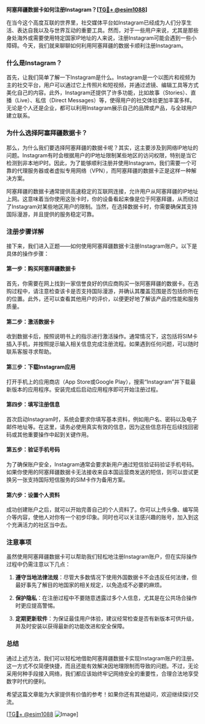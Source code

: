 **阿塞拜疆数据卡如何注册Instagram？[[TG💪+ @esim1088](https://t.me/s/esim1088)]**

在当今这个高度互联的世界里，社交媒体平台如Instagram已经成为人们分享生活、表达自我以及与世界互动的重要工具。然而，对于一些用户来说，尤其是那些身处海外或需要使用特定国家IP地址的人来说，注册Instagram可能会遇到一些小障碍。今天，我们就来聊聊如何利用阿塞拜疆的数据卡顺利注册Instagram。

### 什么是Instagram？

首先，让我们简单了解一下Instagram是什么。Instagram是一个以图片和视频为主的社交平台，用户可以通过它上传照片和短视频，并通过滤镜、编辑工具等方式美化自己的内容。此外，Instagram还提供了许多功能，比如故事（Stories）、直播（Live）、私信（Direct Messages）等，使得用户的社交体验更加丰富多样。无论是个人还是企业，都可以利用Instagram展示自己的品牌或产品，与全球用户建立联系。

### 为什么选择阿塞拜疆数据卡？

那么，为什么我们要选择阿塞拜疆的数据卡呢？其实，这主要涉及到网络IP地址的问题。Instagram有时会根据用户的IP地址限制某些地区的访问权限，特别是当它检测到非本地IP时。因此，为了能够顺利注册并使用Instagram，我们需要一个可靠的代理服务器或者虚拟专用网络（VPN），而阿塞拜疆的数据卡正是这样一种解决方案。

阿塞拜疆的数据卡通常提供高速稳定的互联网连接，允许用户从阿塞拜疆的IP地址上网。这意味着当你使用这张卡时，你的设备看起来像是位于阿塞拜疆，从而绕过了Instagram对某些地区用户的限制。当然，在选择数据卡时，你需要确保其支持国际漫游，并且提供的服务稳定可靠。

### 注册步骤详解

接下来，我们进入正题——如何使用阿塞拜疆数据卡注册Instagram账户。以下是具体的操作步骤：

#### 第一步：购买阿塞拜疆数据卡
首先，你需要在网上找到一家信誉良好的供应商购买一张阿塞拜疆的数据卡。在选购过程中，请注意检查该卡是否支持国际漫游，并确认其覆盖范围是否包括你所在的位置。此外，还可以查看其他用户的评价，以便更好地了解该产品的性能和服务质量。

#### 第二步：激活数据卡
收到数据卡后，按照说明书上的指示进行激活操作。通常情况下，这包括将SIM卡插入手机，并按照提示输入相关信息完成注册流程。如果遇到任何问题，可以随时联系客服寻求帮助。

#### 第三步：下载Instagram应用
打开手机上的应用商店（App Store或Google Play），搜索“Instagram”并下载最新版本的应用程序。安装完成后启动应用程序即可开始注册过程。

#### 第四步：填写注册信息
首次启动Instagram时，系统会要求你填写基本资料，例如用户名、密码以及电子邮件地址等。在这里，请务必使用真实有效的信息，因为这些信息将在后续找回密码或其他重要操作中起到关键作用。

#### 第五步：验证手机号码
为了确保账户安全，Instagram通常会要求新用户通过短信验证码验证手机号码。如果你使用的阿塞拜疆数据卡无法接收来自本国运营商发送的短信，则可以尝试更换另一张支持国际短信服务的SIM卡作为备用方案。

#### 第六步：设置个人资料
成功创建账户之后，就可以开始完善自己的个人资料了。你可以上传头像、编写简介等内容，使他人对你有一个初步印象。同时也可以关注感兴趣的账号，加入到这个充满活力的社区当中去。

### 注意事项

虽然使用阿塞拜疆数据卡可以帮助我们轻松地注册Instagram账户，但在实际操作过程中仍需注意以下几点：

1. **遵守当地法律法规**：尽管大多数情况下使用外国数据卡不会违反任何法律，但最好事先了解目的地国家的相关规定，以免造成不必要的麻烦。
   
2. **保护隐私**：在注册过程中不要随意透露过多个人信息，尤其是在公共场合操作时更应提高警惕。
   
3. **定期更新软件**：为保证最佳用户体验，建议经常检查是否有新版本可供升级，并及时安装以获得最新的功能改进和安全保障。

### 总结

通过上述方法，我们可以轻松地借助阿塞拜疆数据卡实现Instagram账户的注册。这一方式不仅简便快捷，而且还能有效解决因地理限制而导致的问题。不过，无论采用何种手段接入网络，我们都应该始终牢记网络安全的重要性，合理合法地享受数字时代的便利。

希望这篇文章能为大家提供有价值的参考！如果你还有其他疑问，欢迎继续探讨交流。

[[TG💪+ @esim1088](https://t.me/s/esim1088) ![Image](https://i.postimg.cc/4NQfJmqS/Snipaste-2025-05-13-00-14-12.png)]